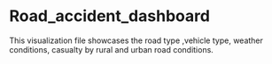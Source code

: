 # Road_accident_dashboard
This visualization file showcases the road type ,vehicle type, weather conditions, casualty by rural and urban road conditions.
